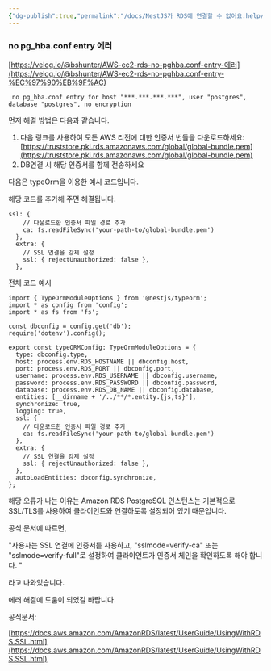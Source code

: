 ```yaml
---
{"dg-publish":true,"permalink":"/docs/NestJS가 RDS에 연결할 수 없어요.help/","title":"NestJS가 RDS에 연결할 수 없어요.help"}
---
```



### no pg_hba.conf entry 에러

[](https://velog.io/@bshunter/AWS-ec2-rds-no-pghba.conf-entry-%EC%97%90%EB%9F%AC)[https://velog.io/@bshunter/AWS-ec2-rds-no-pghba.conf-entry-에러](https://velog.io/@bshunter/AWS-ec2-rds-no-pghba.conf-entry-%EC%97%90%EB%9F%AC)

```
 no pg_hba.conf entry for host "***.***.***.***", user "postgres", database "postgres", no encryption
```

먼저 해결 방법은 다음과 같습니다.

1. 다음 링크를 사용하여 모든 AWS 리전에 대한 인증서 번들을 다운로드하세요: [https://truststore.pki.rds.amazonaws.com/global/global-bundle.pem](https://truststore.pki.rds.amazonaws.com/global/global-bundle.pem)
2. DB연결 시 해당 인증서를 함께 전송하세요

다음은 typeOrm을 이용한 예시 코드입니다.

해당 코드를 추가해 주면 해결됩니다.

```tsx
ssl: {
    // 다운로드한 인증서 파일 경로 추가
    ca: fs.readFileSync('your-path-to/global-bundle.pem')
  },
  extra: {
    // SSL 연결을 강제 설정
    ssl: { rejectUnauthorized: false },
  },
```

전체 코드 예시

```tsx
import { TypeOrmModuleOptions } from '@nestjs/typeorm';
import * as config from 'config';
import * as fs from 'fs';

const dbconfig = config.get('db');
require('dotenv').config();

export const typeORMConfig: TypeOrmModuleOptions = {
  type: dbconfig.type,
  host: process.env.RDS_HOSTNAME || dbconfig.host,
  port: process.env.RDS_PORT || dbconfig.port,
  username: process.env.RDS_USERNAME || dbconfig.username,
  password: process.env.RDS_PASSWORD || dbconfig.password,
  database: process.env.RDS_DB_NAME || dbconfig.database,
  entities: [__dirname + '/../**/*.entity.{js,ts}'],
  synchronize: true,
  logging: true,
  ssl: {
    // 다운로드한 인증서 파일 경로 추가
    ca: fs.readFileSync('your-path-to/global-bundle.pem')
  },
  extra: {
    // SSL 연결을 강제 설정
    ssl: { rejectUnauthorized: false },
  },
  autoLoadEntities: dbconfig.synchronize,
};
```

해당 오류가 나는 이유는 Amazon RDS PostgreSQL 인스턴스는 기본적으로 SSL/TLS를 사용하여 클라이언트와 연결하도록 설정되어 있기 때문입니다.

공식 문서에 따르면,

"사용자는 SSL 연결에 인증서를 사용하고, "sslmode=verify-ca" 또는 "sslmode=verify-full"로 설정하여 클라이언트가 인증서 체인을 확인하도록 해야 합니다. "

라고 나와있습니다.

에러 해결에 도움이 되었길 바랍니다.

공식문서:

[https://docs.aws.amazon.com/AmazonRDS/latest/UserGuide/UsingWithRDS.SSL.html](https://docs.aws.amazon.com/AmazonRDS/latest/UserGuide/UsingWithRDS.SSL.html)

